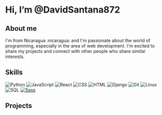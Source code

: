 
<h1>Hi, I’m @DavidSantana872</h1> 

<h2>About me</h2>

<p>
     I'm from Nicaragua :nicaragua: and I'm passionate about the world of programming, especially in the area of ​​web development. I'm excited to share my projects and connect with other people who share similar interests.
</p> 

<h2>Skills</h2>
 
![Python](https://img.shields.io/badge/python-3670A0?style=for-the-badge&logo=python&logoColor=ffdd54) 
![JavaScript](https://img.shields.io/badge/javascript-%23323330.svg?style=for-the-badge&logo=javascript&logoColor=%23F7DF1E) 
![React](https://img.shields.io/badge/react-%2320232a.svg?style=for-the-badge&logo=react&logoColor=%2361DAFB) 
![CSS](https://img.shields.io/badge/CSS-%23254bdd.svg?style=for-the-badge&logo=css3&logoColor=white) 
![HTML](https://img.shields.io/badge/HTML-%23e44d26.svg?style=for-the-badge&logo=html5&logoColor=white)
![Django](https://img.shields.io/badge/Django-092E20?style=for-the-badge&logo=django&logoColor=white)
![Git](https://img.shields.io/badge/Git-%23F05032.svg?style=flat-square&logo=git&logoColor=white)
![Linux](https://img.shields.io/badge/Linux-FCC624?style=for-the-badge&logo=linux&logoColor=black)
![SQL](https://img.shields.io/badge/SQL-FFA500?style=for-the-badge&logo=sql&logoColor=white)
[![Sass](https://img.shields.io/badge/Sass-FFA500?style=for-the-badge&logo=sass&logoColor=white)](https://github.com/DavidSantana872)

<h2>Projects</h2>
